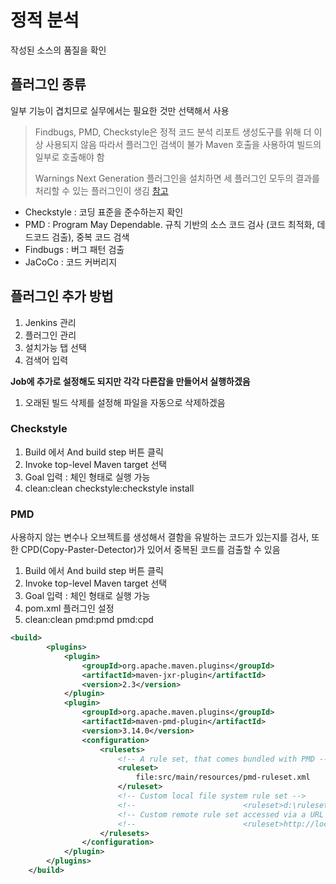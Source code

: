 # 정적 분석
작성된 소스의 품질을 확인

## 플러그인 종류
일부 기능이 겹치므로 실무에서는 필요한 것만 선택해서 사용
> Findbugs, PMD, Checkstyle은 정적 코드 분석 리포트 생성도구를 위해 더 이상 사용되지 않음
> 따라서 플러그인 검색이 불가
> Maven 호출을 사용하여 빌드의 일부로 호출해야 함
> 
> Warnings Next Generation 플러그인을 설치하면 세 플러그인 모두의 결과를 처리할 수 있는 플러그인이 생김
> [참고](https://www.theserverside.com/blog/Coffee-Talk-Java-News-Stories-and-Opinions/Jenkins-Warnings-Plugin-CheckStyle-FindBugs-PMD-Example-Tutorial)


- Checkstyle : 코딩 표준을 준수하는지 확인 
- PMD : Program May Dependable. 규칙 기반의 소스 코드 검사 (코드 최적화, 데드코드 검출), 중복 코드 검색
- Findbugs : 버그 패턴 검출
- JaCoCo : 코드 커버리지

## 플러그인 추가 방법
1. Jenkins 관리
2. 플러그인 관리
3. 설치가능 탭 선택
4. 검색어 입력


**Job에 추가로 설정해도 되지만 각각 다른잡을 만들어서 실행하겠음**
1. 오래된 빌드 삭제를 설정해 파일을 자동으로 삭제하겠음

### Checkstyle

1. Build 에서 And build step 버튼 클릭
2. Invoke top-level Maven target 선택
3. Goal 입력 : 체인 형태로 실행 가능
4. clean:clean checkstyle:checkstyle install

### PMD
사용하지 않는 변수나 오브젝트를 생성해서 결함을 유발하는 코드가 있는지를 검사, 또한 CPD(Copy-Paster-Detector)가 있어서
중복된 코드를 검출할 수 있음

1. Build 에서 And build step 버튼 클릭
2. Invoke top-level Maven target 선택
3. Goal 입력 : 체인 형태로 실행 가능
4. pom.xml 플러그인 설정
5. clean:clean pmd:pmd pmd:cpd
```xml
<build>
        <plugins>
            <plugin>
                <groupId>org.apache.maven.plugins</groupId>
                <artifactId>maven-jxr-plugin</artifactId>
                <version>2.3</version>
            </plugin>
            <plugin>
                <groupId>org.apache.maven.plugins</groupId>
                <artifactId>maven-pmd-plugin</artifactId>
                <version>3.14.0</version>
                <configuration>
                    <rulesets>
                        <!-- A rule set, that comes bundled with PMD -->
                        <ruleset>
                            file:src/main/resources/pmd-ruleset.xml
                        </ruleset>
                        <!-- Custom local file system rule set -->
                        <!--                        <ruleset>d:\rulesets\strings.xml</ruleset>-->
                        <!-- Custom remote rule set accessed via a URL -->
                        <!--                        <ruleset>http://localhost/design.xml</ruleset>-->
                    </rulesets>
                </configuration>
            </plugin>
        </plugins>
    </build>
```


